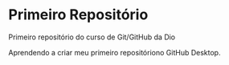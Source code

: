 # Primeiro Repositório
 Primeiro repositório do curso de Git/GitHub da Dio

 Aprendendo a criar meu primeiro repositóriono GitHub Desktop.

